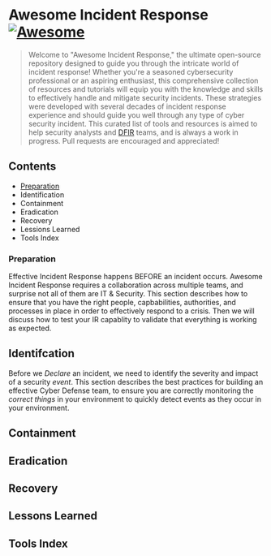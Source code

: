 # Awesome Incident Response [![Awesome](https://cdn.rawgit.com/sindresorhus/awesome/d7305f38d29fed78fa85652e3a63e154dd8e8829/media/badge.svg)](https://github.com/sindresorhus/awesome)

> Welcome to "Awesome Incident Response," the ultimate open-source repository designed to guide you through the intricate world of incident response! Whether you're a seasoned cybersecurity professional or an aspiring enthusiast, this comprehensive collection of resources and tutorials will equip you with the knowledge and skills to effectively handle and mitigate security incidents. These strategies were developed with several decades of incident response experience and should guide you well through any type of cyber security incident.
> This curated list of tools and resources is aimed to help security analysts and [DFIR](http://www.acronymfinder.com/Digital-Forensics%2c-Incident-Response-%28DFIR%29.html) teams, and is always a work in progress. Pull requests are encouraged and appreciated!


## Contents
- [Preparation](https://github.com/hevnsnt/Awesome_Incident_Response/blob/main/README.md#preparation)
- Identification
- Containment
- Eradication
- Recovery
- Lessions Learned
- Tools Index

### Preparation
Effective Incident Response happens BEFORE an incident occurs. Awesome Incident Response requires a collaboration across multiple teams, and surprise not all of them are IT & Security. This section describes how to ensure that you have the right people, capbabilities, authorities, and processes in place in order to effectively respond to a crisis. Then we will discuss how to test your IR capablity to validate that everything is working as expected.

## Identifcation
Before we _Declare_ an incident, we need to identify the severity and impact of a security _event_. This section describes the best practices for building an effective Cyber Defense team, to ensure you are correctly monitoring the _correct things_ in your environment to quickly detect events as they occur in your environment.

## Containment

## Eradication

## Recovery

## Lessons Learned

## Tools Index
